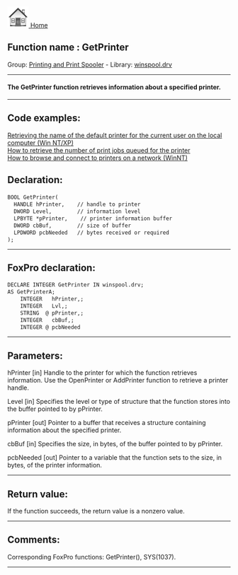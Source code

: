 [<img src="../../images/home.png"> Home ](https://github.com/VFPX/Win32API)  

## Function name : GetPrinter
Group: [Printing and Print Spooler](../../functions_group.md#Printing_and_Print_Spooler)  -  Library: [winspool.drv](../../Libraries.md#winspool.drv)  
***  


#### The GetPrinter function retrieves information about a specified printer. 
***  


## Code examples:
[Retrieving the name of the default printer for the current user on the local computer (Win NT/XP)](../../samples/sample_360.md)  
[How to retrieve the number of print jobs queued for the printer](../../samples/sample_367.md)  
[How to browse and connect to printers on a network (WinNT)](../../samples/sample_376.md)  

## Declaration:
```foxpro  
BOOL GetPrinter(
  HANDLE hPrinter,    // handle to printer
  DWORD Level,        // information level
  LPBYTE *pPrinter,    // printer information buffer
  DWORD cbBuf,        // size of buffer
  LPDWORD pcbNeeded   // bytes received or required
);  
```  
***  


## FoxPro declaration:
```foxpro  
DECLARE INTEGER GetPrinter IN winspool.drv;
AS GetPrinterA;
	INTEGER   hPrinter,;
	INTEGER   Lvl,;
	STRING  @ pPrinter,;
	INTEGER   cbBuf,;
	INTEGER @ pcbNeeded  
```  
***  


## Parameters:
hPrinter 
[in] Handle to the printer for which the function retrieves information. Use the OpenPrinter or AddPrinter function to retrieve a printer handle. 

Level 
[in] Specifies the level or type of structure that the function stores into the buffer pointed to by pPrinter.

pPrinter 
[out] Pointer to a buffer that receives a structure containing information about the specified printer.

cbBuf 
[in] Specifies the size, in bytes, of the buffer pointed to by pPrinter. 

pcbNeeded 
[out] Pointer to a variable that the function sets to the size, in bytes, of the printer information.  
***  


## Return value:
If the function succeeds, the return value is a nonzero value.  
***  


## Comments:
Corresponding FoxPro functions: GetPrinter(), SYS(1037).  
  
***  

